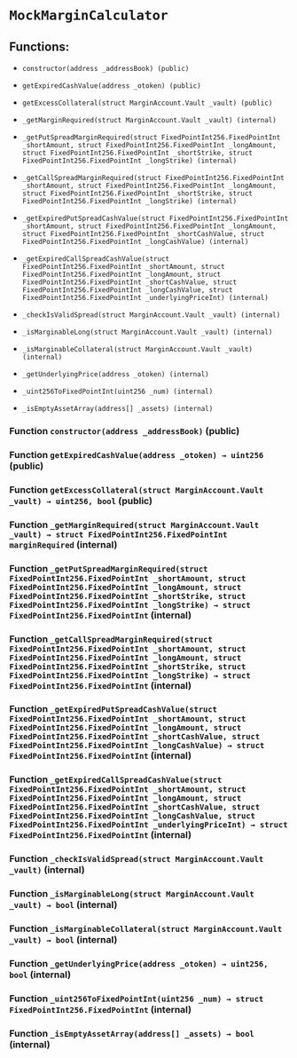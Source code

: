 # `MockMarginCalculator`

## Functions:

- `constructor(address _addressBook) (public)`

- `getExpiredCashValue(address _otoken) (public)`

- `getExcessCollateral(struct MarginAccount.Vault _vault) (public)`

- `_getMarginRequired(struct MarginAccount.Vault _vault) (internal)`

- `_getPutSpreadMarginRequired(struct FixedPointInt256.FixedPointInt _shortAmount, struct FixedPointInt256.FixedPointInt _longAmount, struct FixedPointInt256.FixedPointInt _shortStrike, struct FixedPointInt256.FixedPointInt _longStrike) (internal)`

- `_getCallSpreadMarginRequired(struct FixedPointInt256.FixedPointInt _shortAmount, struct FixedPointInt256.FixedPointInt _longAmount, struct FixedPointInt256.FixedPointInt _shortStrike, struct FixedPointInt256.FixedPointInt _longStrike) (internal)`

- `_getExpiredPutSpreadCashValue(struct FixedPointInt256.FixedPointInt _shortAmount, struct FixedPointInt256.FixedPointInt _longAmount, struct FixedPointInt256.FixedPointInt _shortCashValue, struct FixedPointInt256.FixedPointInt _longCashValue) (internal)`

- `_getExpiredCallSpreadCashValue(struct FixedPointInt256.FixedPointInt _shortAmount, struct FixedPointInt256.FixedPointInt _longAmount, struct FixedPointInt256.FixedPointInt _shortCashValue, struct FixedPointInt256.FixedPointInt _longCashValue, struct FixedPointInt256.FixedPointInt _underlyingPriceInt) (internal)`

- `_checkIsValidSpread(struct MarginAccount.Vault _vault) (internal)`

- `_isMarginableLong(struct MarginAccount.Vault _vault) (internal)`

- `_isMarginableCollateral(struct MarginAccount.Vault _vault) (internal)`

- `_getUnderlyingPrice(address _otoken) (internal)`

- `_uint256ToFixedPointInt(uint256 _num) (internal)`

- `_isEmptyAssetArray(address[] _assets) (internal)`

### Function `constructor(address _addressBook)` (public)

### Function `getExpiredCashValue(address _otoken) → uint256` (public)

### Function `getExcessCollateral(struct MarginAccount.Vault _vault) → uint256, bool` (public)

### Function `_getMarginRequired(struct MarginAccount.Vault _vault) → struct FixedPointInt256.FixedPointInt marginRequired` (internal)

### Function `_getPutSpreadMarginRequired(struct FixedPointInt256.FixedPointInt _shortAmount, struct FixedPointInt256.FixedPointInt _longAmount, struct FixedPointInt256.FixedPointInt _shortStrike, struct FixedPointInt256.FixedPointInt _longStrike) → struct FixedPointInt256.FixedPointInt` (internal)

### Function `_getCallSpreadMarginRequired(struct FixedPointInt256.FixedPointInt _shortAmount, struct FixedPointInt256.FixedPointInt _longAmount, struct FixedPointInt256.FixedPointInt _shortStrike, struct FixedPointInt256.FixedPointInt _longStrike) → struct FixedPointInt256.FixedPointInt` (internal)

### Function `_getExpiredPutSpreadCashValue(struct FixedPointInt256.FixedPointInt _shortAmount, struct FixedPointInt256.FixedPointInt _longAmount, struct FixedPointInt256.FixedPointInt _shortCashValue, struct FixedPointInt256.FixedPointInt _longCashValue) → struct FixedPointInt256.FixedPointInt` (internal)

### Function `_getExpiredCallSpreadCashValue(struct FixedPointInt256.FixedPointInt _shortAmount, struct FixedPointInt256.FixedPointInt _longAmount, struct FixedPointInt256.FixedPointInt _shortCashValue, struct FixedPointInt256.FixedPointInt _longCashValue, struct FixedPointInt256.FixedPointInt _underlyingPriceInt) → struct FixedPointInt256.FixedPointInt` (internal)

### Function `_checkIsValidSpread(struct MarginAccount.Vault _vault)` (internal)

### Function `_isMarginableLong(struct MarginAccount.Vault _vault) → bool` (internal)

### Function `_isMarginableCollateral(struct MarginAccount.Vault _vault) → bool` (internal)

### Function `_getUnderlyingPrice(address _otoken) → uint256, bool` (internal)

### Function `_uint256ToFixedPointInt(uint256 _num) → struct FixedPointInt256.FixedPointInt` (internal)

### Function `_isEmptyAssetArray(address[] _assets) → bool` (internal)
